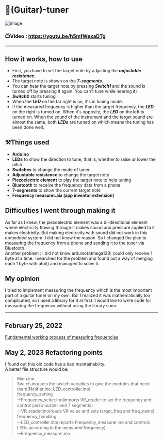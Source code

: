 # 🎹(Guitar)-tuner
![image](https://github.com/vacu9708/Guitar-tuner/assets/67142421/af334336-35db-4c46-88f3-4deb13d77ba0)

### 📺Video : https://youtu.be/h5mfWexaDTg
---
## How it works, how to use
* First, you have to set the target note by adjusting the ***adjustable resistance***.
* The target note is shown on the ***7-segments***.
* You can hear the target note by pressing ***Switch1*** and the sound is turned off by pressing it again. You can't tune while hearing it)
* ***Switch0*** starts tuning
* When the ***LED*** on the far right is on, it's in tuning mode.
* If the measured frequency is higher than the target frequency, the ***LED*** on the right is turned on. When it's opposite, the ***LED*** on the left is turned on. When the sound of the instrument and the target sound are almost the same, both ***LEDs*** are turned on which means the tuning has been done well.

## ⚒️Things used
* **Arduino**
* **LEDs** to show the direction to tune, that is, whether to raise or lower the pitch
* **Switches** to change the mode of tuner
* **Adjustable resistance** to change the target note
* **Piezoelectric element** to play the target note to help tuning
* **Bluetooth** to receive the frequency data from a phone
* **7-segments** to show the current target note
* **Frequency measurer.aia (app inventor extension)**

## Difficulties I went through making it
As far as I knew, the piezoelectric element was a bi-directional element where electricity flowing through it makes sound and pressure applied to it makes electricity. But making electricity with sound did not work in this embedded system. I did not know the reason. So I changed the plan to measuring the frequency from a phone and sending it to the tuner via Bluetooth.<br>
Another problem : I did not know arduino(atmega128) could only receive 1 byte at a time. I searched for the problem and found out a way of merging each 1 byte with atoi() and managed to solve it.

## My opinion
I tried to implement measuring the frequency which is the most important part of a guitar tuner on my own. But I realized it was mathematically too complicated, so I used a library for it at first. I would like to write code for measuring the frequency without using the library soon.

---
## February 25, 2022
[Fundamental working process of measuring frequencies](https://github.com/vacu9708/Signal-processing/tree/main/Fourier%20transform)

## May 2, 2023 Refactoring points
I found out this old code has a bad maintainability.<br>
A better file structure would be:<br>
>Main.ino<br>
>Switch.ino(sets the switch variables to give the modules that need them(Notifier.ino, LED_controller.ino)<br>
>frequency_setting<br>
>ㅡFrequency_setter.ino(imports VR_reader to set the frequency and control piezo buzzer and 7 segments)<br>
>ㅡVR_reader.ino(reads VR value and sets target_freq and freq_name)<br>
>frequency_handling<br>
>ㅡLED_controller.ino(imports Frequency_measurer.ino and controls LEDs according to the measured frequency)<br>
>ㅡFrequency_measurer.ino<br>
